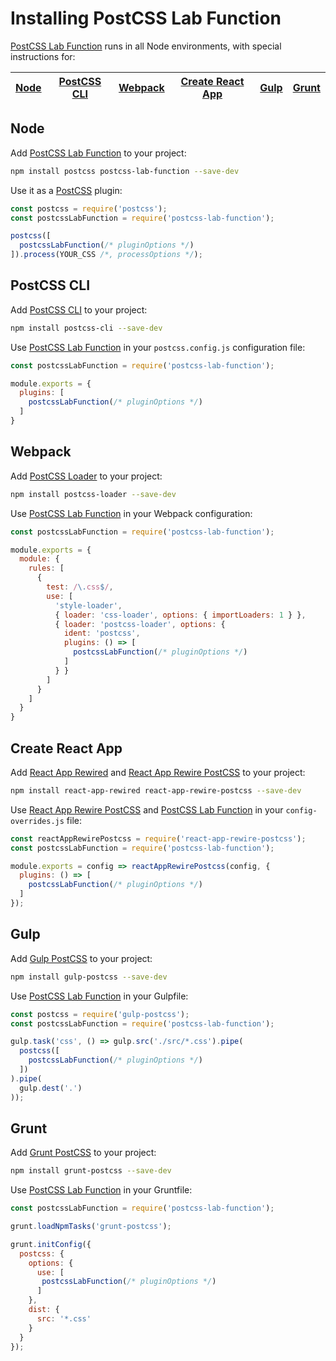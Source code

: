 # Installing PostCSS Lab Function

[PostCSS Lab Function] runs in all Node environments, with special
instructions for:

| [Node](#node) | [PostCSS CLI](#postcss-cli) | [Webpack](#webpack) | [Create React App](#create-react-app) | [Gulp](#gulp) | [Grunt](#grunt) |
| --- | --- | --- | --- | --- | --- |

## Node

Add [PostCSS Lab Function] to your project:

```bash
npm install postcss postcss-lab-function --save-dev
```

Use it as a [PostCSS] plugin:

```js
const postcss = require('postcss');
const postcssLabFunction = require('postcss-lab-function');

postcss([
  postcssLabFunction(/* pluginOptions */)
]).process(YOUR_CSS /*, processOptions */);
```

## PostCSS CLI

Add [PostCSS CLI] to your project:

```bash
npm install postcss-cli --save-dev
```

Use [PostCSS Lab Function] in your `postcss.config.js` configuration
file:

```js
const postcssLabFunction = require('postcss-lab-function');

module.exports = {
  plugins: [
    postcssLabFunction(/* pluginOptions */)
  ]
}
```

## Webpack

Add [PostCSS Loader] to your project:

```bash
npm install postcss-loader --save-dev
```

Use [PostCSS Lab Function] in your Webpack configuration:

```js
const postcssLabFunction = require('postcss-lab-function');

module.exports = {
  module: {
    rules: [
      {
        test: /\.css$/,
        use: [
          'style-loader',
          { loader: 'css-loader', options: { importLoaders: 1 } },
          { loader: 'postcss-loader', options: {
            ident: 'postcss',
            plugins: () => [
              postcssLabFunction(/* pluginOptions */)
            ]
          } }
        ]
      }
    ]
  }
}
```

## Create React App

Add [React App Rewired] and [React App Rewire PostCSS] to your project:

```bash
npm install react-app-rewired react-app-rewire-postcss --save-dev
```

Use [React App Rewire PostCSS] and [PostCSS Lab Function] in your
`config-overrides.js` file:

```js
const reactAppRewirePostcss = require('react-app-rewire-postcss');
const postcssLabFunction = require('postcss-lab-function');

module.exports = config => reactAppRewirePostcss(config, {
  plugins: () => [
    postcssLabFunction(/* pluginOptions */)
  ]
});
```

## Gulp

Add [Gulp PostCSS] to your project:

```bash
npm install gulp-postcss --save-dev
```

Use [PostCSS Lab Function] in your Gulpfile:

```js
const postcss = require('gulp-postcss');
const postcssLabFunction = require('postcss-lab-function');

gulp.task('css', () => gulp.src('./src/*.css').pipe(
  postcss([
    postcssLabFunction(/* pluginOptions */)
  ])
).pipe(
  gulp.dest('.')
));
```

## Grunt

Add [Grunt PostCSS] to your project:

```bash
npm install grunt-postcss --save-dev
```

Use [PostCSS Lab Function] in your Gruntfile:

```js
const postcssLabFunction = require('postcss-lab-function');

grunt.loadNpmTasks('grunt-postcss');

grunt.initConfig({
  postcss: {
    options: {
      use: [
       postcssLabFunction(/* pluginOptions */)
      ]
    },
    dist: {
      src: '*.css'
    }
  }
});
```

[Gulp PostCSS]: https://github.com/postcss/gulp-postcss
[Grunt PostCSS]: https://github.com/nDmitry/grunt-postcss
[PostCSS]: https://github.com/postcss/postcss
[PostCSS CLI]: https://github.com/postcss/postcss-cli
[PostCSS Loader]: https://github.com/postcss/postcss-loader
[PostCSS Lab Function]: https://github.com/csstools/postcss-lab-function
[React App Rewire PostCSS]: https://github.com/csstools/react-app-rewire-postcss
[React App Rewired]: https://github.com/timarney/react-app-rewired
